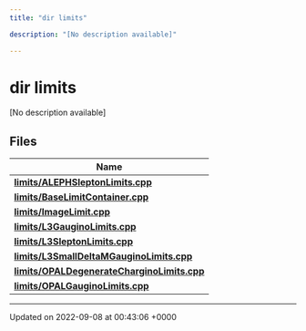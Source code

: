 ```yaml
---
title: "dir limits"

description: "[No description available]"

---
```


# dir limits

[No description available]

## Files

| Name           |
| -------------- |
| **[limits/ALEPHSleptonLimits.cpp](/documentation/code/files/alephsleptonlimits_8cpp/#file-alephsleptonlimits-cpp)**  |
| **[limits/BaseLimitContainer.cpp](/documentation/code/files/baselimitcontainer_8cpp/#file-baselimitcontainer-cpp)**  |
| **[limits/ImageLimit.cpp](/documentation/code/files/imagelimit_8cpp/#file-imagelimit-cpp)**  |
| **[limits/L3GauginoLimits.cpp](/documentation/code/files/l3gauginolimits_8cpp/#file-l3gauginolimits-cpp)**  |
| **[limits/L3SleptonLimits.cpp](/documentation/code/files/l3sleptonlimits_8cpp/#file-l3sleptonlimits-cpp)**  |
| **[limits/L3SmallDeltaMGauginoLimits.cpp](/documentation/code/files/l3smalldeltamgauginolimits_8cpp/#file-l3smalldeltamgauginolimits-cpp)**  |
| **[limits/OPALDegenerateCharginoLimits.cpp](/documentation/code/files/opaldegeneratecharginolimits_8cpp/#file-opaldegeneratecharginolimits-cpp)**  |
| **[limits/OPALGauginoLimits.cpp](/documentation/code/files/opalgauginolimits_8cpp/#file-opalgauginolimits-cpp)**  |






-------------------------------

Updated on 2022-09-08 at 00:43:06 +0000
